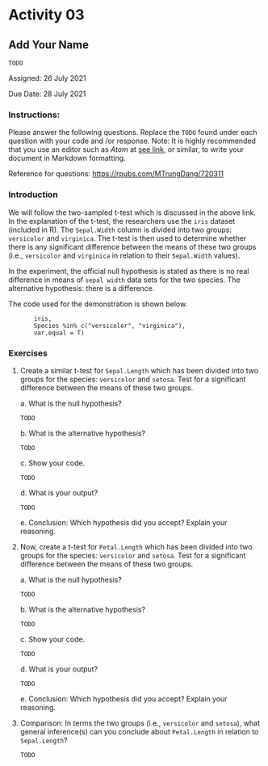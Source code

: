 # Activity 03

## Add Your Name
`TODO`

Assigned: 26 July 2021

Due Date: 28 July 2021

### Instructions:
Please answer the following questions. Replace the `TODO` found under each question with your code and /or response. Note: It is highly recommended that you use an editor such as *Atom* at [see link](https://atom.io/), or similar, to write your document in Markdown formatting.


Reference for questions: https://rpubs.com/MTrungDang/720311

###  Introduction

We will follow the two-sampled t-test which is discussed in the above link. In the explanation of the t-test, the researchers use the `iris` dataset (included in R). The `Sepal.Width` column is divided into two groups: `versicolor` and `virginica`. The t-test is then used to determine whether there is any significant difference between the means of these two groups (i.e., `versicolor` and `virginica` in relation to their `Sepal.Width` values).


In the experiment, the official null hypothesis is stated as there is no real difference in means of `sepal width` data sets for the two species. The alternative hypothesis: there is a difference.

The code used for the demonstration is shown below.
```t.test(Sepal.Width ~ Species,
       iris,
       Species %in% c("versicolor", "virginica"),
       var.equal = T)
```


### Exercises

1. Create a similar t-test for `Sepal.Length` which has been divided into two groups for the species: `versicolor` and  `setosa`. Test for a significant difference between the means of these two groups.


	a. What is the null hypothesis?

	`TODO`

	b. What is the alternative hypothesis?

	`TODO`

	c. Show your code.

	`TODO`

	d. What is your output?

	`TODO`

	e. Conclusion: Which hypothesis did you accept? Explain your reasoning.


2. Now, create a t-test for `Petal.Length` which has been divided into two groups for the species: `versicolor` and  `setosa`. Test for a significant difference between the means of these two groups.


	a. What is the null hypothesis?

	`TODO`

	b. What is the alternative hypothesis?

	`TODO`

	c. Show your code.

	`TODO`

	d. What is your output?

	`TODO`

	e. Conclusion: Which hypothesis did you accept? Explain your reasoning.


3. Comparison: In terms the two groups (i.e., `versicolor` and  `setosa`), what general inference(s) can you conclude about `Petal.Length` in relation to `Sepal.Length`?

	`TODO`
